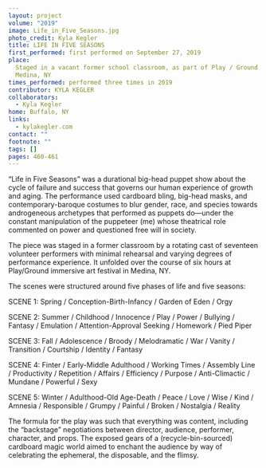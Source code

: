 ```yaml
---
layout: project
volume: "2019"
image: Life_in_Five_Seasons.jpg
photo_credit: Kyla Kegler
title: LIFE IN FIVE SEASONS
first_performed: first performed on September 27, 2019
place:
  Staged in a vacant former school classroom, as part of Play / Ground Art Festival,
  Medina, NY
times_performed: performed three times in 2019
contributor: KYLA KEGLER
collaborators:
  - Kyla Kegler
home: Buffalo, NY
links:
  - kylakegler.com
contact: ""
footnote: ""
tags: []
pages: 460-461
---
```


“Life in Five Seasons” was a durational big-head puppet show about the cycle of failure and success that governs our human experience of growth and aging. The performance used cardboard bling, big-head masks, and contemporary-baroque costumes to blur gender, race, and species towards androgeneous archetypes that performed as puppets do—under the constant manipulation of the puppeteer (me) whose theatrical role commented on power and questioned free will in society.

The piece was staged in a former classroom by a rotating cast of seventeen volunteer performers with minimal rehearsal and varying degrees of performance experience. It unfolded over the course of six hours at Play/Ground immersive art festival in Medina, NY.

The scenes were structured around five phases of life and five seasons:

SCENE 1: Spring / Conception-Birth-Infancy / Garden of Eden / Orgy

SCENE 2: Summer / Childhood / Innocence / Play / Power / Bullying / Fantasy / Emulation / Attention-Approval Seeking / Homework / Pied Piper

SCENE 3: Fall / Adolescence / Broody / Melodramatic / War / Vanity / Transition / Courtship / Identity / Fantasy

SCENE 4: Finter / Early-Middle Adulthood / Working Times / Assembly Line / Productivity / Repetition / Affairs / Efficiency / Purpose / Anti-Climactic / Mundane / Powerful / Sexy

SCENE 5: Winter / Adulthood-Old Age-Death / Peace / Love / Wise / Kind / Amnesia / Responsible / Grumpy / Painful / Broken / Nostalgia / Reality

The formula for the play was such that everything was content, including the “backstage” negotiations between director, audience, performer, character, and props. The exposed gears of a (recycle-bin-sourced) cardboard magic world aimed to enchant the audience by way of celebrating the ephemeral, the disposable, and the flimsy.
